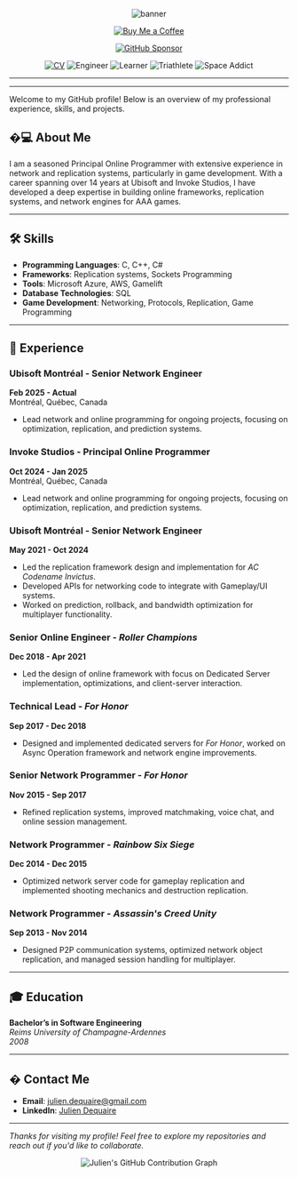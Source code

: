 
<p align="center">
	<img src="https://capsule-render.vercel.app/api?type=waving&color=0:6e48aa,100:9d50bb&height=180&section=header&text=Julien%20Dequaire&fontSize=40&fontAlign=50&fontColor=fff" alt="banner"/>
</p>

<p align="center">
	<a href="https://www.buymeacoffee.com/juliendequaire" target="_blank">
		<img src="https://img.shields.io/badge/Buy%20Me%20a%20Coffee-%23FFDD00?style=for-the-badge&logo=buy-me-a-coffee&logoColor=black" alt="Buy Me a Coffee"/>
	</a>
</p>
<p align="center">
	<a href="https://github.com/sponsors/juliendequaire" target="_blank">
		<img src="https://img.shields.io/badge/GitHub%20Sponsor-%23EA4AAA?style=for-the-badge&logo=githubsponsors&logoColor=white" alt="GitHub Sponsor"/>
	</a>
</p>
<p align="center">
	<a href="http://juliendequaire.github.io"><img src="https://img.shields.io/badge/CV-View%20My%20CV-blueviolet?style=for-the-badge&logo=readthedocs&logoColor=white" alt="CV"/></a>
	<img src="https://img.shields.io/badge/Senior%20Software%20Engineer-%F0%9F%92%BB-blue?style=for-the-badge" alt="Engineer"/>
	<img src="https://img.shields.io/badge/Lifelong%20Learner-%F0%9F%93%9A-yellow?style=for-the-badge" alt="Learner"/>
	<img src="https://img.shields.io/badge/Triathlete-%F0%9F%8F%8A%F0%9F%9A%B2%F0%9F%8F%83-orange?style=for-the-badge" alt="Triathlete"/>
	<img src="https://img.shields.io/badge/Space%20Addict-%F0%9F%94%AD-black?style=for-the-badge" alt="Space Addict"/>
</p>

---


---

Welcome to my GitHub profile! Below is an overview of my professional experience, skills, and projects.

## �‍💻 About Me
I am a seasoned Principal Online Programmer with extensive experience in network and replication systems, particularly in game development. With a career spanning over 14 years at Ubisoft and Invoke Studios, I have developed a deep expertise in building online frameworks, replication systems, and network engines for AAA games.

---

## 🛠 Skills
- **Programming Languages**: C, C++, C#
- **Frameworks**: Replication systems, Sockets Programming
- **Tools**: Microsoft Azure, AWS, Gamelift
- **Database Technologies**: SQL
- **Game Development**: Networking, Protocols, Replication, Game Programming

---

## 💼 Experience

### Ubisoft Montréal - Senior Network Engineer
**Feb 2025 - Actual**  
Montréal, Québec, Canada  
- Lead network and online programming for ongoing projects, focusing on optimization, replication, and prediction systems.

### Invoke Studios - Principal Online Programmer
**Oct 2024 - Jan 2025**  
Montréal, Québec, Canada  
- Lead network and online programming for ongoing projects, focusing on optimization, replication, and prediction systems.

### Ubisoft Montréal - Senior Network Engineer
**May 2021 - Oct 2024**  
- Led the replication framework design and implementation for *AC Codename Invictus*.
- Developed APIs for networking code to integrate with Gameplay/UI systems.
- Worked on prediction, rollback, and bandwidth optimization for multiplayer functionality.

### Senior Online Engineer - *Roller Champions*
**Dec 2018 - Apr 2021**  
- Led the design of online framework with focus on Dedicated Server implementation, optimizations, and client-server interaction.

### Technical Lead - *For Honor*
**Sep 2017 - Dec 2018**  
- Designed and implemented dedicated servers for *For Honor*, worked on Async Operation framework and network engine improvements.

### Senior Network Programmer - *For Honor*
**Nov 2015 - Sep 2017**  
- Refined replication systems, improved matchmaking, voice chat, and online session management.

### Network Programmer - *Rainbow Six Siege*
**Dec 2014 - Dec 2015**  
- Optimized network server code for gameplay replication and implemented shooting mechanics and destruction replication.

### Network Programmer - *Assassin's Creed Unity*
**Sep 2013 - Nov 2014**  
- Designed P2P communication systems, optimized network object replication, and managed session handling for multiplayer.

---

## 🎓 Education
**Bachelor’s in Software Engineering**  
*Reims University of Champagne-Ardennes*  
*2008*

---

## � Contact Me
- **Email**: julien.dequaire@gmail.com
- **LinkedIn**: [Julien Dequaire](https://www.linkedin.com/in/juliendequaire/)

---

*Thanks for visiting my profile! Feel free to explore my repositories and reach out if you'd like to collaborate.*

<p align="center">
	<img src="https://ghchart.rshah.org/6e48aa/juliendequaire" alt="Julien's GitHub Contribution Graph"/>
</p>
